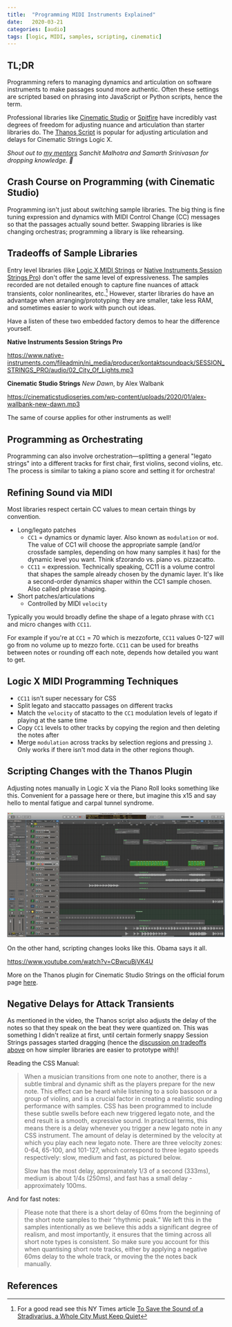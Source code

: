 ```yaml
---
title:  "Programming MIDI Instruments Explained"
date:   2020-03-21
categories: [audio]
tags: [logic, MIDI, samples, scripting, cinematic]
---
```



## TL;DR

Programming refers to managing dynamics and articulation on software instruments to make passages sound more authentic. Often these settings are scripted based on phrasing into JavaScript or Python scripts, hence the term.

Professional libraries like [Cinematic Studio](https://cinematicstudioseries.com) or [Spitfire](https://www.spitfireaudio.com/shop/a-z/bbc-symphony-orchestra/) have incredibly vast degrees of freedom for adjusting nuance and articulation than starter libraries do. The [Thanos Script](https://vi-control.net/community/threads/free-permanent-fix-for-css-legato.71972/) is popular for adjusting articulation and delays for Cinematic Strings Logic X.

*Shout out to [my mentors](/about#my-mentors) Sanchit Malhotra and Samarth Srinivasan for dropping knowledge. 🎤*

## Crash Course on Programming (with Cinematic Studio) 

Programming isn't just about switching sample libraries. The big thing is fine tuning expression and dynamics with MIDI Control Change (CC) messages so that the passages actually sound better. Swapping libraries is like changing orchestras; programming a library is like rehearsing.

## Tradeoffs of Sample Libraries

Entry level libraries (like [Logic X MIDI Strings](https://support.apple.com/en-us/HT208461) or [Native Instruments Session Strings Pro](https://www.native-instruments.com/en/products/komplete/cinematic/session-strings-pro/)) don't offer the same level of expressiveness. The samples recorded are not detailed enough to capture fine nuances of attack transients, color nonlinearites, etc.[^1] However, starter libraries do have an advantage when arranging/prototyping: they are smaller, take less RAM, and sometimes easier to work with punch out ideas.

Have a listen of these two embedded factory demos to hear the difference yourself.

**Native Instruments Session Strings Pro** 

https://www.native-instruments.com/fileadmin/ni_media/producer/kontaktsoundpack/SESSION_STRINGS_PRO/audio/02_City_Of_Lights.mp3

**Cinematic Studio Strings** *New Dawn*, by Alex Walbank

https://cinematicstudioseries.com/wp-content/uploads/2020/01/alex-wallbank-new-dawn.mp3

The same of course applies for other instruments as well!

## Programming as Orchestrating

Programming can also involve orchestration—splitting a general "legato strings" into a different tracks for first chair, first violins, second violins, etc. The process is similar to taking a piano score and setting it for orchestra!

## Refining Sound via MIDI

Most libraries respect certain CC values to mean certain things by convention.

* Long/legato patches
  * `CC1` = dynamics or dynamic layer. Also known as `modulation` or `mod`. The value of CC1 will choose the appropriate sample (and/or crossfade samples, depending on how many samples it has) for the dynamic level you want. Think sfzorando vs. piano vs. pizzacatto.
  * `CC11` = expression. Technically speaking, CC11 is a volume control that shapes the sample already chosen by the dynamic layer. It's like a second-order dynamics shaper within the CC1 sample chosen. Also called phrase shaping.
* Short patches/articulations 
  * Controlled by MIDI `velocity`

Typically you would broadly define the shape of a legato phrase with `CC1` and micro changes with `CC11`.

For example if you're at `CC1` = 70 which is mezzoforte, `CC11` values 0-127 will go from no volume up to mezzo forte. `CC11` can be used for breaths between notes or rounding off each note, depends how detailed you want to get.

## Logic X MIDI Programming Techniques

* `CC11` isn't super necessary for CSS
* Split legato and staccatto passages on different tracks
* Match the `velocity` of stacatto to the `CC1` modulation levels of legato if playing at the same time
* Copy `CC1` levels to other tracks by copying the region and then deleting the notes after
* Merge `modulation` across tracks by selection regions and pressing `J`. Only works if there isn't mod data in the other regions though.

## Scripting Changes with the Thanos Plugin

Adjusting notes manually in Logic X via the Piano Roll looks something like this. Convenient for a passage here or there, but imagine this x15 and say hello to mental fatigue and carpal tunnel syndrome.

![Adjusting MIDI Automation in Logic X using the Piano Roll](logic-midi-programming-manual.gif)

On the other hand, scripting changes looks like this. Obama says it all.

https://www.youtube.com/watch?v=CBwcuBjVK4U

More on the Thanos plugin for Cinematic Studio Strings on the official forum page [here](https://vi-control.net/community/threads/free-permanent-fix-for-css-legato.71972/).

## Negative Delays for Attack Transients

As mentioned in the video, the Thanos script also adjusts the delay of the notes so that they speak on the beat they were quantized on. This was something I didn't realize at first, until certain formerly snappy Session Strings passages started dragging (hence the [discussion on tradeoffs above](#tradeoffs-of-sample-libraries) on how simpler libraries are easier to prototype with)!

Reading the CSS Manual:

> When a musician transitions from one note to another, there is a subtle timbral and dynamic shift as the players prepare for the new note. This effect can be heard while listening to a solo bassoon or a group of violins, and is a crucial factor in creating a realistic sounding performance with samples. CSS has been programmed to include these subtle swells before each new triggered legato note, and the end result is a smooth, expressive sound. In practical terms, this means there is a delay whenever you trigger a new legato note in any CSS instrument. The amount of delay is determined by the velocity at which you play each new legato note. There are three velocity zones: 0-64, 65-100, and 101-127, which correspond to three legato speeds respectively: slow, medium and fast, as pictured below.
>
> Slow has the most delay, approximately 1/3 of a second (333ms), medium is about 1/4s (250ms), and fast has a small delay - approximately 100ms. 

And for fast notes:

> Please note that there is a short delay of 60ms from the beginning of the short note samples to their “rhythmic peak.” We left this in the samples intentionally as we believe this adds a significant degree of realism, and most importantly, it ensures that the timing across all short note types is consistent. So make sure you account for this when quantising short note tracks, either by applying a negative 60ms delay to the whole track, or moving the the notes back manually. 

## References

[^1]: For a good read see this NY Times article [To Save the Sound of a Stradivarius, a Whole City Must Keep Quiet](https://www.nytimes.com/2019/01/17/arts/music/stradivarius-sound-bank-recording-cremona.html)